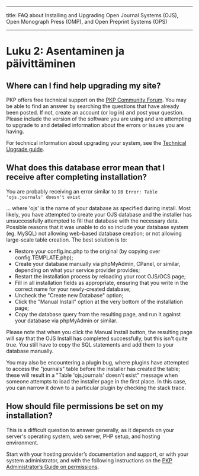 - - -
title: FAQ about Installing and Upgrading Open Journal Systems (OJS), Open Monograph Press (OMP), and Open Preprint Systems (OPS)
- - -

# Luku 2: Asentaminen ja päivittäminen

## Where can I find help upgrading my site?

PKP offers free technical support on the [PKP Community Forum](https://forum.pkp.sfu.ca/). You may be able to find an answer by searching the questions that have already been posted. If not, create an account (or log in) and post your question. Please include the version of the software you are using and are attempting to upgrade to and detailed information about the errors or issues you are having.

For technical information about upgrading your system, see the [Technical Upgrade guide](/dev/upgrade-guide/).

## What does this database error mean that I receive after completing installation?

You are probably receiving an error similar to `DB Error: Table 'ojs.journals' doesn't exist`

... where 'ojs' is the name of your database as specified during install. Most likely, you have attempted to create your OJS database and the installer has unsuccessfully attempted to fill that database with the necessary data. Possible reasons that it was unable to do so include your database system (eg. MySQL) not allowing web-based database creation; or not allowing large-scale table creation. The best solution is to:

* Restore your config.inc.php to the original (by copying over config.TEMPLATE.php);
* Create your database manually via phpMyAdmin, CPanel, or similar, depending on what your service provider provides;
* Restart the installation process by reloading your root OJS/OCS page;
* Fill in all installation fields as appropriate, ensuring that you write in the correct name for your newly-created database;
* Uncheck the "Create new Database" option;
* Click the "Manual Install" option at the very bottom of the installation page;
* Copy the database query from the resulting page, and run it against your database via phpMyAdmin or similar.

Please note that when you click the Manual Install button, the resulting page will say that the OJS Install has completed successfully, but this isn't quite true. You still have to copy the SQL statements and add them to your database manually.

You may also be encountering a plugin bug, where plugins have attempted to access the "journals" table before the installer has created the table; these will result in a "Table 'ojs.journals' doesn't exist" message when someone attempts to load the installer page in the first place. In this case, you can narrow it down to a particular plugin by checking the stack trace.

## How should file permissions be set on my installation?

This is a difficult question to answer generally, as it depends on your server's operating system, web server, PHP setup, and hosting environment.

Start with your hosting provider’s documentation and support, or with your system administrator, and with the following instructions on the [PKP Administrator’s Guide on permissions](https://docs.pkp.sfu.ca/admin-guide/en/troubleshooting#permissions-file-access-etc).
